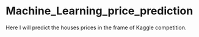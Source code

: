 # Machine_Learning_price_prediction
Here I will predict the houses prices in the frame of Kaggle competition.
